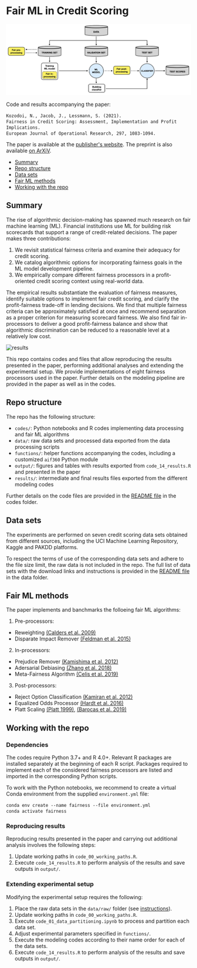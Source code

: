 # Fair ML in Credit Scoring

![pipeline](/output/fig_pipeline.jpg)

Code and results accompanying the paper:

```
Kozodoi, N., Jacob, J., Lessmann, S. (2021).
Fairness in Credit Scoring: Assessment, Implementation and Profit Implications.
European Journal of Operational Research, 297, 1083-1094.
``` 

The paper is available at the [publisher's website](https://doi.org/10.1016/j.ejor.2021.06.023). The preprint is also available [on ArXiV](https://arxiv.org/abs/2103.01907).

- [Summary](#summary)
- [Repo structure](#repo-structure)
- [Data sets](#data-sets)
- [Fair ML methods](#fair-ml-methods)
- [Working with the repo](#working-with-the-repo)


## Summary

The rise of algorithmic decision-making has spawned much research on fair machine learning (ML). Financial institutions use ML for building risk scorecards that support a range of credit-related decisions. The paper makes three contributions:
1. We revisit statistical fairness criteria and examine their adequacy for credit scoring.
2. We catalog algorithmic options for incorporating fairness goals in the ML model development pipeline. 
3. We empirically compare different fairness processors in a profit-oriented credit scoring context using real-world data. 

The empirical results substantiate the evaluation of fairness measures, identify suitable options to implement fair credit scoring, and clarify the profit-fairness trade-off in lending decisions. We find that multiple fairness criteria can be approximately satisfied at once and recommend separation as a proper criterion for measuring scorecard fairness. We also find fair in-processors to deliver a good profit-fairness balance and show that algorithmic discrimination can be reduced to a reasonable level at a relatively low cost. 

![results](https://i.postimg.cc/5yB7y21M/fair-gif.gif)

This repo contains codes and files that allow reproducing the results presented in the paper, performing additional analyses and extending the experimental setup. We provide implementations of eight fairness processors used in the paper. Further details on the modeling pipeline are provided in the paper as well as in the codes.


## Repo structure

The repo has the following structure:
- `codes/`: Python notebooks and R codes implementing data processing and fair ML algorithms
- `data/`: raw data sets and processed data exported from the data processing scripts
- `functions/`: helper functions accompanying the codes, including a customized `aif360` Python module
- `output/`: figures and tables with results exported from `code_14_results.R` and presented in the paper
- `results/`: intermediate and final results files exported from the different modeling codes

Further details on the code files are provided in the [README file](https://github.com/kozodoi/Fair_Credit_Scoring/blob/main/codes/README.md) in the codes folder.


## Data sets

The experiments are performed on seven credit scoring data sets obtained from different sources, including the UCI Machine Learning Repository, Kaggle and PAKDD platforms. 

To respect the terms of use of the corresponding data sets and adhere to the file size limit, the raw data is not included in the repo. The full list of data sets with the download links and instructions is provided in the [README file](https://github.com/kozodoi/Fair_Credit_Scoring/blob/main/data/README.md) in the data folder.


## Fair ML methods

The paper implements and banchmarks the folloeing fair ML algorithms:
1. Pre-processors:
  - Reweighting [(Calders et al. 2009)](https://ieeexplore.ieee.org/abstract/document/5360534)
  - Disparate Impact Remover [(Feldman et al. 2015)](https://dl.acm.org/doi/abs/10.1145/2783258.2783311?casa_token=hPPsvh9w2QEAAAAA:RE90pNifv99Y9yCMgE4O1vOquljiAtjVCQQ3UgFDHIgcn2J21J5ry6HCv2iXXTX2Gw9e1VBbS07j)
2. In-processors:
  - Prejudice Remover [(Kamishima et al. 2012)](https://link.springer.com/chapter/10.1007/978-3-642-33486-3_3)
  - Adersarial Debiasing [(Zhang et al. 2018)](https://dl.acm.org/doi/abs/10.1145/3278721.3278779)
  - Meta-Fairness Algorithm [(Celis et al. 2019)](https://dl.acm.org/doi/abs/10.1145/3287560.3287586?casa_token=VdBhACPUHUYAAAAA:D8-vlR7Vf5QVQXyYhHB23IBjO0xrKQH64wztDghcSCUpaUwwkWeMZ2Cqu76yjLvSCVhzpjleAAnJ)
3. Post-processors:
  - Reject Option Classification [(Kamiran et al. 2012)](https://ieeexplore.ieee.org/abstract/document/6413831)
  - Equalized Odds Processor [(Hardt et al. 2016)](https://papers.nips.cc/paper/2016/hash/9d2682367c3935defcb1f9e247a97c0d-Abstract.html)
  - Platt Scaling [(Platt 1999)](https://home.cs.colorado.edu/~mozer/Teaching/syllabi/6622/papers/Platt1999.pdf), [(Barocas et al. 2019)](https://fairmlbook.org)


## Working with the repo

### Dependencies

The codes require Python 3.7+ and R 4.0+. Relevant R packages are installed separately at the beginning of each R script. Packages required to implement each of the considered fairness processors are listed and imported in the corresponding Python scripts.

To work with the Python notebooks, we recommend to create a virtual Conda environment from the supplied `environment.yml` file:
```
conda env create --name fairness --file environment.yml
conda activate fairness
```

### Reproducing results

Reproducing results presented in the paper and carrying out additional analysis involves the following steps:
1. Update working paths in `code_00_working_paths.R`.
2. Execute `code_14_results.R` to perform analysis of the results and save outputs in `output/`.


### Extending experimental setup

Modifying the experimental setup requires the following:
1. Place the raw data sets in the `data/raw/` folder (see [instructions](https://github.com/kozodoi/Fair_Credit_Scoring/blob/main/data/README.md)).
2. Update working paths in `code_00_working_paths.R`.
3. Execute `code_01_data_partitioning.ipynb` to process and partition each data set.
4. Adjust experimental parameters specified in `functions/`.
5. Execute the modeling codes according to their name order for each of the data sets.
6. Execute `code_14_results.R` to perform analysis of the results and save outputs in `output/`.
